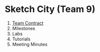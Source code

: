 # Sketch City (Team 9)
1. [Team Contract](contract.md)
2. Milestones
3. Labs
4. Tutorials
5. Meeting Minutes
